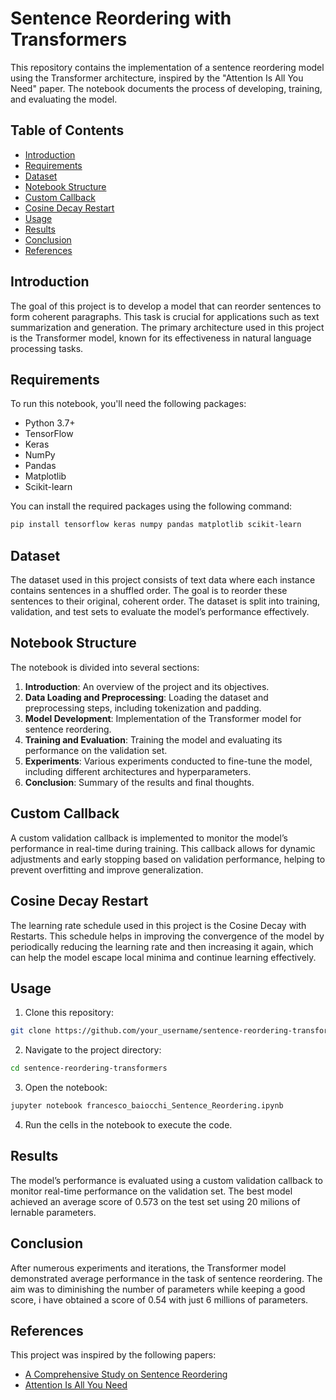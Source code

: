 # Sentence Reordering with Transformers

This repository contains the implementation of a sentence reordering model using the Transformer architecture, inspired by the "Attention Is All You Need" paper. The notebook documents the process of developing, training, and evaluating the model.

## Table of Contents
- [Introduction](#introduction)
- [Requirements](#requirements)
- [Dataset](#dataset)
- [Notebook Structure](#notebook-structure)
- [Custom Callback](#custom-callback)
- [Cosine Decay Restart](#cosine-decay-restart)
- [Usage](#usage)
- [Results](#results)
- [Conclusion](#conclusion)
- [References](#references)

## Introduction
The goal of this project is to develop a model that can reorder sentences to form coherent paragraphs. This task is crucial for applications such as text summarization and generation. The primary architecture used in this project is the Transformer model, known for its effectiveness in natural language processing tasks.

## Requirements
To run this notebook, you'll need the following packages:
- Python 3.7+
- TensorFlow
- Keras
- NumPy
- Pandas
- Matplotlib
- Scikit-learn

You can install the required packages using the following command:
```bash
pip install tensorflow keras numpy pandas matplotlib scikit-learn
```

## Dataset

The dataset used in this project consists of text data where each instance contains sentences in a shuffled order. The goal is to reorder these sentences to their original, coherent order. The dataset is split into training, validation, and test sets to evaluate the model’s performance effectively.

## Notebook Structure

The notebook is divided into several sections:

1. **Introduction**: An overview of the project and its objectives.
2. **Data Loading and Preprocessing**: Loading the dataset and preprocessing steps, including tokenization and padding.
3. **Model Development**: Implementation of the Transformer model for sentence reordering.
4. **Training and Evaluation**: Training the model and evaluating its performance on the validation set.
5. **Experiments**: Various experiments conducted to fine-tune the model, including different architectures and hyperparameters.
6. **Conclusion**: Summary of the results and final thoughts.

## Custom Callback

A custom validation callback is implemented to monitor the model’s performance in real-time during training. This callback allows for dynamic adjustments and early stopping based on validation performance, helping to prevent overfitting and improve generalization.

## Cosine Decay Restart

The learning rate schedule used in this project is the Cosine Decay with Restarts. This schedule helps in improving the convergence of the model by periodically reducing the learning rate and then increasing it again, which can help the model escape local minima and continue learning effectively.


## Usage

1. Clone this repository:
```bash
git clone https://github.com/your_username/sentence-reordering-transformers.git
```
2. Navigate to the project directory:
```bash
cd sentence-reordering-transformers
```
3. Open the notebook:
```bash
jupyter notebook francesco_baiocchi_Sentence_Reordering.ipynb
```
4. Run the cells in the notebook to execute the code.
   





## Results

The model’s performance is evaluated using a custom validation callback to monitor real-time performance on the validation set. The best model achieved an average score of 0.573 on the test set using 20 milions of lernable parameters.

## Conclusion

After numerous experiments and iterations, the Transformer model demonstrated average performance in the task of sentence reordering. The aim was to diminishing the number of parameters while keeping a good score, i have obtained a score of 0.54 with just 6 millions of parameters.

## References

This project was inspired by the following papers:

- [A Comprehensive Study on Sentence Reordering](https://aclanthology.org/2021.naacl-main.134.pdf)
- [Attention Is All You Need](https://arxiv.org/pdf/1706.03762.pdf)
